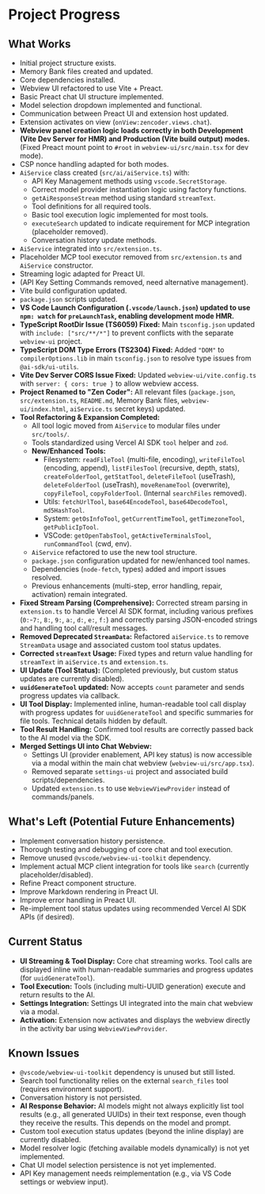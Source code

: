 # Project Progress

## What Works
- Initial project structure exists.
- Memory Bank files created and updated.
- Core dependencies installed.
- Webview UI refactored to use Vite + Preact.
- Basic Preact chat UI structure implemented.
- Model selection dropdown implemented and functional.
- Communication between Preact UI and extension host updated.
- Extension activates on view (`onView:zencoder.views.chat`).
- **Webview panel creation logic loads correctly in both Development (Vite Dev Server for HMR) and Production (Vite build output) modes.** (Fixed Preact mount point to `#root` in `webview-ui/src/main.tsx` for dev mode).
- CSP nonce handling adapted for both modes.
- `AiService` class created (`src/ai/aiService.ts`) with:
    - API Key Management methods using `vscode.SecretStorage`.
    - Correct model provider instantiation logic using factory functions.
    - `getAiResponseStream` method using standard `streamText`.
    - Tool definitions for all required tools.
    - Basic tool execution logic implemented for most tools.
    - `executeSearch` updated to indicate requirement for MCP integration (placeholder removed).
    - Conversation history update methods.
- `AiService` integrated into `src/extension.ts`.
- Placeholder MCP tool executor removed from `src/extension.ts` and `AiService` constructor.
- Streaming logic adapted for Preact UI.
- (API Key Setting Commands removed, need alternative management).
- Vite build configuration updated.
- `package.json` scripts updated.
- **VS Code Launch Configuration (`.vscode/launch.json`) updated to use `npm: watch` for `preLaunchTask`, enabling development mode HMR.**
- **TypeScript RootDir Issue (TS6059) Fixed:** Main `tsconfig.json` updated with `include: ["src/**/*"]` to prevent conflicts with the separate `webview-ui` project.
- **TypeScript DOM Type Errors (TS2304) Fixed:** Added `"DOM"` to `compilerOptions.lib` in main `tsconfig.json` to resolve type issues from `@ai-sdk/ui-utils`.
- **Vite Dev Server CORS Issue Fixed:** Updated `webview-ui/vite.config.ts` with `server: { cors: true }` to allow webview access.
- **Project Renamed to "Zen Coder":** All relevant files (`package.json`, `src/extension.ts`, `README.md`, Memory Bank files, `webview-ui/index.html`, `aiService.ts` secret keys) updated.
- **Tool Refactoring & Expansion Completed:**
    - All tool logic moved from `AiService` to modular files under `src/tools/`.
    - Tools standardized using Vercel AI SDK `tool` helper and `zod`.
    - **New/Enhanced Tools:**
        - Filesystem: `readFileTool` (multi-file, encoding), `writeFileTool` (encoding, append), `listFilesTool` (recursive, depth, stats), `createFolderTool`, `getStatTool`, `deleteFileTool` (useTrash), `deleteFolderTool` (useTrash), `moveRenameTool` (overwrite), `copyFileTool`, `copyFolderTool`. (Internal `searchFiles` removed).
        - Utils: `fetchUrlTool`, `base64EncodeTool`, `base64DecodeTool`, `md5HashTool`.
        - System: `getOsInfoTool`, `getCurrentTimeTool`, `getTimezoneTool`, `getPublicIpTool`.
        - VSCode: `getOpenTabsTool`, `getActiveTerminalsTool`, `runCommandTool` (cwd, env).
    - `AiService` refactored to use the new tool structure.
    - `package.json` configuration updated for new/enhanced tool names.
    - Dependencies (`node-fetch`, types) added and import issues resolved.
    - Previous enhancements (multi-step, error handling, repair, activation) remain integrated.
- **Fixed Stream Parsing (Comprehensive):** Corrected stream parsing in `extension.ts` to handle Vercel AI SDK format, including various prefixes (`0:`-`7:`, `8:`, `9:`, `a:`, `d:`, `e:`, `f:`) and correctly parsing JSON-encoded strings and handling tool call/result messages.
- **Removed Deprecated `StreamData`:** Refactored `aiService.ts` to remove `StreamData` usage and associated custom tool status updates.
- **Corrected `streamText` Usage:** Fixed types and return value handling for `streamText` in `aiService.ts` and `extension.ts`.
- **UI Update (Tool Status):** (Completed previously, but custom status updates are currently disabled).
- **`uuidGenerateTool` updated:** Now accepts `count` parameter and sends progress updates via callback.
- **UI Tool Display:** Implemented inline, human-readable tool call display with progress updates for `uuidGenerateTool` and specific summaries for file tools. Technical details hidden by default.
- **Tool Result Handling:** Confirmed tool results are correctly passed back to the AI model via the SDK.
- **Merged Settings UI into Chat Webview:**
    - Settings UI (provider enablement, API key status) is now accessible via a modal within the main chat webview (`webview-ui/src/app.tsx`).
    - Removed separate `settings-ui` project and associated build scripts/dependencies.
    - Updated `extension.ts` to use `WebviewViewProvider` instead of commands/panels.
## What's Left (Potential Future Enhancements)
- Implement conversation history persistence.
- Thorough testing and debugging of core chat and tool execution.
- Remove unused `@vscode/webview-ui-toolkit` dependency.
- Implement actual MCP client integration for tools like `search` (currently placeholder/disabled).
- Refine Preact component structure.
- Improve Markdown rendering in Preact UI.
- Improve error handling in Preact UI.
- Re-implement tool status updates using recommended Vercel AI SDK APIs (if desired).

## Current Status
- **UI Streaming & Tool Display:** Core chat streaming works. Tool calls are displayed inline with human-readable summaries and progress updates (for `uuidGenerateTool`).
- **Tool Execution:** Tools (including multi-UUID generation) execute and return results to the AI.
- **Settings Integration:** Settings UI integrated into the main chat webview via a modal.
- **Activation:** Extension now activates and displays the webview directly in the activity bar using `WebviewViewProvider`.

## Known Issues
- `@vscode/webview-ui-toolkit` dependency is unused but still listed.
- Search tool functionality relies on the external `search_files` tool (requires environment support).
- Conversation history is not persisted.
- **AI Response Behavior:** AI models might not always explicitly list tool results (e.g., all generated UUIDs) in their text response, even though they receive the results. This depends on the model and prompt.
- Custom tool execution status updates (beyond the inline display) are currently disabled.
- Model resolver logic (fetching available models dynamically) is not yet implemented.
- Chat UI model selection persistence is not yet implemented.
- API Key management needs reimplementation (e.g., via VS Code settings or webview input).
